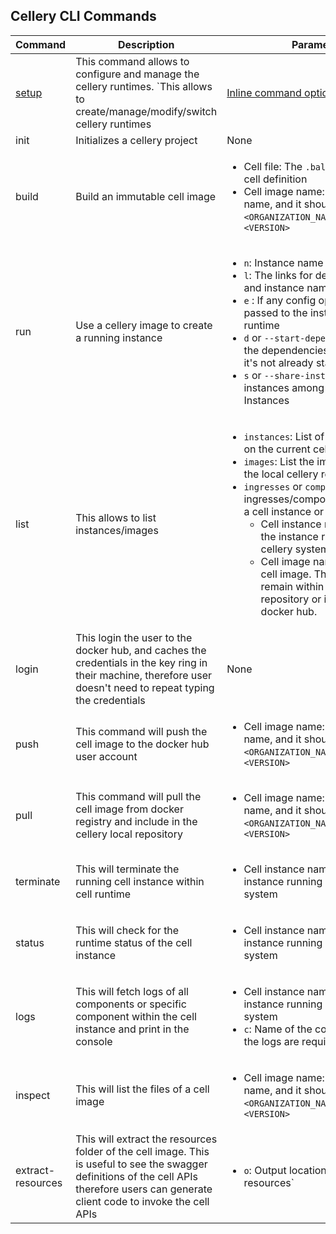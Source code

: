 ## Cellery CLI Commands
| Command   | Description | Parameters | Example |
|---|---|---|---|
|[setup](cli-setup-command.md) | This command allows to configure and manage the cellery runtimes. `This allows to create/manage/modify/switch cellery runtimes | [Inline command options](cli-setup-command.md) | `cellery setup` |
|init | Initializes a cellery project | None   | `cellery init`|
|build | Build an immutable cell image| <ul> <li> Cell file: The `.bal` which has the cell definition</li> <li> Cell image name: This is the image name, and it should be in format `<ORGANIZATION_NAME>/<IMAGE_NAME>:<VERSION>` </li></ul>|`cellery build my-project.bal wso2/my-cell:1.0.0`|
|run | Use a cellery image to create a  running instance | <ul> <li> `n`: Instance name to be spawned </li><li> `l`: The links for dependency alias and instance names </li> <li> `e` : If any config options to be passed to the instance during the runtime </li><li> `d` or `--start-dependencies` : Enables the dependencies to be started if it's not already started</li><li> `s` or `--share-instances`: Share all instances among equivalent Cell Instances</li></ul> | `cellery run wso2/my-cell:1.0.0 ` <br/> `cellery run wso2/my-cell:1.0.0 -n my-cell-inst` <br/> `cellery run wso2/my-cell:1.0.0 -l dependencyKey:dependentInstance` <br/>`cellery run wso2/my-cell:1.0.0 -e config=value` <br/>`cellery run wso2/my-cell:1.0.0 -d` <br/>`cellery run wso2/my-cell:1.0.0 -s -d` |
|list| This allows to list instances/images | <ul> <li>`instances`: List of instances running on the current cellery system </li><li>`images`: List the images available in the local cellery repository</li> <li>`ingresses` or `components`: List of ingresses/components available in a cell instance or image. <ul><li>Cell instance name: Name of the instance running in the cellery system</li><li>Cell image name: Name of the cell image. The cell could remain within local cellery repository or it is in the remote docker hub.</li></ul></li></ul> | `cellery list instaces` <br/> `cellery list images` <br/> `cellery list ingress my-cell-inst` <br/> `cellery list ingress wso2/my-cell:1.0.0` <br/> `cellery list components my-cell-inst` <br/> `cellery list components wso2/my-cell:1.0.0`|
|login | This login the user to the docker hub, and caches the credentials in the key ring in their machine, therefore user doesn't need to repeat typing the credentials | None | `cellery login`|
|push | This command will push the cell image to the docker hub user account | <ul> <li> Cell image name: This is the image name, and it should be in format `<ORGANIZATION_NAME>/<IMAGE_NAME>:<VERSION>`</li></ul> | `cellery push wso2/my-cell:1.0.0`
|pull | This command will pull the cell image from docker registry and include in the cellery local repository | <ul> <li> Cell image name: This is the image name, and it should be in format `<ORGANIZATION_NAME>/<IMAGE_NAME>:<VERSION>`</li></ul> | `cellery pull wso2/my-cell:1.0.0`|
|terminate | This will terminate the running cell instance within cell runtime |<ul><li>Cell instance name: Name of the instance running in the cellery system</li></ul> | `cellery terminate my-cell-inst`|
|status | This will check for the runtime status of the cell instance  | <ul><li>Cell instance name: Name of the instance running in the cellery system</li></ul> | `cellery status my-cell-inst`|
|logs | This will fetch logs of all components or specific component within the cell instance and print in the console | <ul><li>Cell instance name: Name of the instance running in the cellery system</li><li>`c`: Name of the component of which the logs are required</li></ul> | `cellery logs my-cell-inst` <br/> `cellery logs my-cell-inst -c my-comp`|
|inspect | This will list the files of a cell image | <ul> <li> Cell image name: This is the image name, and it should be in format `<ORGANIZATION_NAME>/<IMAGE_NAME>:<VERSION>`</li></ul> | `cellery inspect wso2/my-cell:1.0.0`|
|extract-resources | This will extract the resources folder of the cell image. This is useful to see the swagger definitions of the cell APIs therefore users can generate client code to invoke the cell APIs | <ul> <li> `o`: Output location of extracted resources`</li></ul>| `cellery extract-resources wso2/my-cell:1.0.0` <br/> `cellery extract-resources wso2/my-cell:1.0.0 -o /my/output/resource`|
